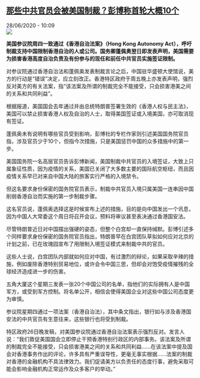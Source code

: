 <!--1593334561000-->
[那些中共官员会被美国制裁？彭博称首轮大概10个](http://www.rfi.fr//cn/%E6%94%BF%E6%B2%BB/20200628-%E9%82%A3%E4%BA%9B%E4%B8%AD%E5%85%B1%E5%AE%98%E5%91%98%E4%BC%9A%E8%A2%AB%E7%BE%8E%E5%9B%BD%E5%88%B6%E8%A3%81-%E5%BD%AD%E5%8D%9A%E7%A7%B0%E9%A6%96%E8%BD%AE%E5%A4%A7%E6%A6%8210%E4%B8%AA)
------

<div>28/06/2020 - 10:09</div><img src="https://s.rfi.fr/media/display/d49bfb68-a41d-11ea-b940-005056a964fe/w:310/p:16x9/t%C3%A9l%C3%A9chargement-30.jpg"><p><strong>美国参议院周四一致通过《香港自治法案》（Hong Kong Autonomy Act），呼吁制裁支持中国限制香港自治的人或公司。国务卿蓬佩奥翌日即发表声明，美国需要为损害香港高度自治负责及有份参与的现任和前任中共官员实施签证限制。</strong></p><div class="t-content__body u-clearfix"><div class="m-interstitial"></div><p>对参议院通过香港自治法和蓬佩奥发表制裁言论之后，中国驻华盛顿大使馆说，美方的行动是“错误”决定，应立刻改正。香港特区政府于周五晚上亦发表声明，强烈反对美方的有关法案，指“该法案及所谓的制裁完全不能接受，只会损害港美之间的关系和共同利益”。</p><p>根据报道，美国国会去年通过并由总统特朗普签署生效的《香港人权与民主法》，美国可以禁止损害香港人权及自治的人士，取得美国签证或入境美国，亦可取消现有签证。</p><p>蓬佩奥未有说明有哪些官员受到影响，彭博社的专栏作家则引述美国国务院官员指，涉及官员少于10个，但指今次措施，只是美国惩罚中国的众多措施中的第一步。</p><p>美国国务院一名高层官员告诉彭博新闻，美国制裁中共官员的入境签证，大致上只属象征性质，因为疫情的关系，美国已关闭了大多数主要的国际航空枢纽，而且因疫情关系早已对来自中国大陆的旅客实行严格的入境禁令。</p><p>但这名要求身份保密的国务院官员表示，制裁中共官员入境只属美国一连串因中国削弱香港自治而实施的第一步制裁步骤。</p><p>这名官员说，蓬佩奥选择这是时候宣布上述的措施，目的是向中国发出一个讯息，因为中国人大常委这个周日将召开会议，预料将审议甚至表决通过香港国安法。</p><p>尽管特朗普近日对中国摆出强硬的姿态，但整个白宫却一直保持缄默。彭博引述多个同样要求身份保密的国务院官员指出，特朗普早在白宫团队草拟如何应对北京的计划之前，已在玫瑰园宣布了用限制入境签证模式来制裁中共的官员。</p><p>这些人士说，白宫团队内部就如何应对中国，有过激烈的辩论，如果采取辛辣的措施，例如废除香港特别贸易地位，或许会令中国三思，但却会对饱受疫情摧残的全球经济造成进一步的伤害。</p><p>五角大厦这个星期三发表一张20个中国公司的名单，指他们的实际拥有人是中国军方，或受到军方控制。将名单公开，相信会使得美国企业对这些中国公司态度更为审慎。</p><p>参议院星期四通过一项法案（香港自治法），其中条文指出，银行如与涉及香港国安法的中共官员有生意往来，这些银行也将受到制裁。</p><p>特区政府26日晚发稿，对美国参议院通过香港自治法案表示强烈反对。发言人说：“我们敦促美国国会立即停止干预香港特别行政区的内部事务。该法案及所谓的制裁完全不能接受，只会损害港美之间的关系和共同利益……在该法案中提及国会对香港事务作出的评论，许多具有严重误导性，更毫无事实根据……法案的制裁对香港的金融机构不具法律效力。我们促请美方以负责任的态度行事，避免采取可能会影响金融机构正常运作及众多客户的举动。”</p><div class="o-self-promo o-self-promo--nl o-self-promo--hidden" data-selfpromo-newsletter></div><div class="o-self-promo o-self-promo--app o-self-promo--hidden" data-selfpromo-app></div></div>
